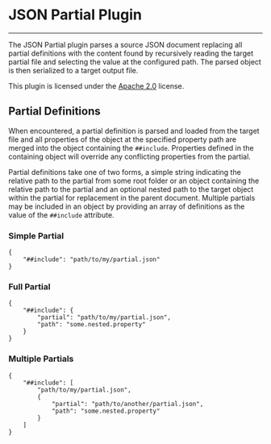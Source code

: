 # JSON Partial Plugin
---

The JSON Partial plugin parses a source JSON document replacing all partial definitions
with the content found by recursively reading the target partial file and selecting the
value at the configured path. The parsed object is then serialized to a target output file.

This plugin is licensed under the [Apache 2.0](http://www.apache.org/licenses/LICENSE-2.0.txt) license.

## Partial Definitions

When encountered, a partial definition is parsed and loaded from the target file and all properties
of the object at the specified property path are merged into the object containing the `##include`.
Properties defined in the containing object will override any conflicting properties from the partial.

Partial definitions take one of two forms, a simple string indicating the relative path to
the partial from some root folder or an object containing the relative path to the partial
and an optional nested path to the target object within the partial for replacement in the
parent document. Multiple partials may be included in an object by providing an array of
definitions as the value of the `##include` attribute.

### Simple Partial

```
{
    "##include": "path/to/my/partial.json"
}
```

### Full Partial
```
{
    "##include": {
        "partial": "path/to/my/partial.json",
        "path": "some.nested.property"
    }
}
```

### Multiple Partials
```
{
    "##include": [
        "path/to/my/partial.json",
        {
            "partial": "path/to/another/partial.json",
            "path": "some.nested.property"
        }
    ]
}
```
